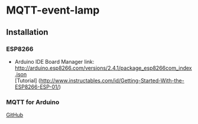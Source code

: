 # MQTT-event-lamp

## Installation

### ESP8266
* Arduino IDE Board Manager link: http://arduino.esp8266.com/versions/2.4.1/package_esp8266com_index.json  
[Tutorial] (http://www.instructables.com/id/Getting-Started-With-the-ESP8266-ESP-01/)

### MQTT for Arduino
[GitHub](https://github.com/knolleary/pubsubclient)


